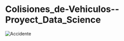# Colisiones_de-Vehiculos--Proyect_Data_Science


![Accidente](https://eldiariony.com/wp-content/uploads/sites/2/2022/04/GettyImages-1230072986.jpg?quality=80&strip=all&w=960)

